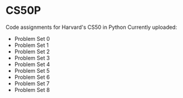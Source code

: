 # CS50P
Code assignments for Harvard's CS50 in Python
Currently uploaded:
- Problem Set 0
- Problem Set 1
- Problem Set 2
- Problem Set 3
- Problem Set 4
- Problem Set 5
- Problem Set 6
- Problem Set 7
- Problem Set 8
